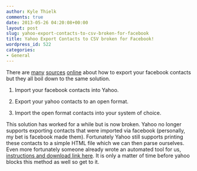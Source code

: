 ```yaml
---
author: Kyle Thielk
comments: true
date: 2013-05-26 04:20:08+00:00
layout: post
slug: yahoo-export-contacts-to-csv-broken-for-facebook
title: Yahoo Export Contacts to CSV broken for Facebook!
wordpress_id: 522
categories:
- General
---
```


There are [many](http://readmeloud.com/how-to-export-facebook-contacts-in-csv-format/) [sources](http://webmaster-land.com/export-facebook-friends-to-google/) [online](http://www.labnol.org/internet/export-email-addresses-from-facebook/12970/) about how to export your facebook contacts but they all boil down to the same solution.



	
  1. Import your facebook contacts into Yahoo.

	
  2. Export your yahoo contacts to an open format.

	
  3. Import the open format contacts into your system of choice.


This solution has worked for a while but is now broken. Yahoo no longer supports exporting contacts that were imported via facebook (personally, my bet is facebook made them). Fortunately Yahoo still supports printing these contacts to a simple HTML file which we can then parse ourselves. Even more fortunately someone already wrote an automated tool for us, [instructions and download link here](http://campkludge.org/?q=yahoocontactexport). It is only a matter of time before yahoo blocks this method as well so get to it.
